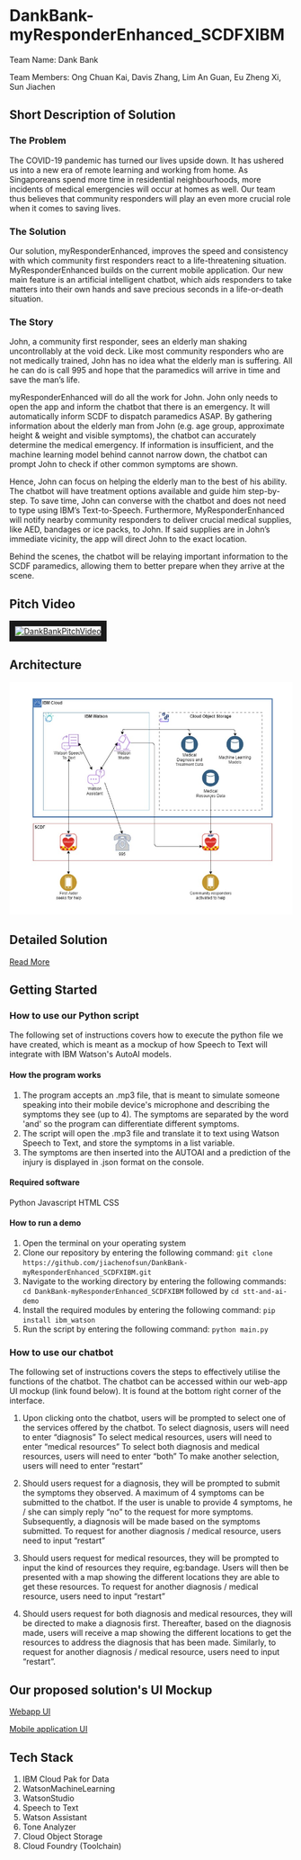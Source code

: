 # DankBank-myResponderEnhanced_SCDFXIBM
Team Name: Dank Bank

Team Members: Ong Chuan Kai, Davis Zhang, Lim An Guan, Eu Zheng Xi, Sun Jiachen

## Short Description of Solution
### The Problem
The COVID-19 pandemic has turned our lives upside down. It has ushered us into a new era of remote learning and working from home. As Singaporeans spend more time in residential neighbourhoods, more incidents of medical emergencies will occur at homes as well. Our team thus believes that community responders will play an even more crucial role when it comes to saving lives. 

### The Solution
Our solution, myResponderEnhanced, improves the speed and consistency with which community first responders react to a life-threatening situation. MyResponderEnhanced builds on the current mobile application. Our new main feature is an artificial intelligent chatbot, which aids responders to take matters into their own hands and save precious seconds in a life-or-death situation.

### The Story
John, a community first responder, sees an elderly man shaking uncontrollably at the void deck. Like most community responders who are not medically trained,   John has no idea what the elderly man is suffering. All he can do is call 995 and hope that the paramedics will arrive in time and save the man’s life. 

myResponderEnhanced will do all the work for John. John only needs to open the app and inform the chatbot that there is an emergency. It will automatically inform SCDF to dispatch paramedics ASAP. By gathering information about the elderly man from John (e.g. age group, approximate height & weight and visible symptoms), the chatbot can accurately determine the medical emergency. If information is insufficient, and the machine learning model behind cannot narrow down, the chatbot can prompt John to check if other common symptoms are shown. 

Hence, John can focus on helping the elderly man to the best of his ability. The chatbot will have treatment options available and guide him step-by-step. To save time, John can converse with the chatbot and does not need to type using IBM’s Text-to-Speech. Furthermore, MyResponderEnhanced will notify nearby community responders to deliver crucial medical supplies, like AED, bandages or ice packs, to John. If said supplies are in John’s immediate vicinity, the app will direct John to the exact location. 

Behind the scenes, the chatbot will be relaying important information to the SCDF paramedics, allowing them to better prepare when they arrive at the scene.

## Pitch Video
<a href="http://www.youtube.com/watch?feature=player_embedded&v=vGj9X7jJNYE
" target="_blank"><img src="http://img.youtube.com/vi/vGj9X7jJNYE/0.jpg" 
alt="DankBankPitchVideo" width="720" height="540" border="10" /></a>

## Architecture
![Architecture Diagram](https://github.com/jiachenofsun/DankBank-myResponderEnhanced_SCDFXIBM/blob/main/architecture_diagram.jpg?raw=true)

## Detailed Solution
[Read More](https://docs.google.com/document/d/1A05Hdzwarb6KRHziTSzoAXsjwmgOxC-gNJo1I-aXs6c/edit?usp=sharing)

## Getting Started
### How to use our Python script
The following set of instructions covers how to execute the python file we have created, which is meant as a mockup of how Speech to Text will integrate with IBM Watson's AutoAI models.
#### How the program works
  1. The program accepts an .mp3 file, that is meant to simulate someone speaking into their mobile device's microphone and describing the symptoms they see (up to 4). The symptoms are separated by the word 'and' so the program can differentiate different symptoms.
  2. The script will open the .mp3 file and translate it to text using Watson Speech to Text, and store the symptoms in a list variable.
  3. The symptoms are then inserted into the AUTOAI and a prediction of the injury is displayed in .json format on the console.
#### Required software
  Python
  Javascript
  HTML
  CSS
#### How to run a demo
  1. Open the terminal on your operating system
  2. Clone our repository by entering the following command: `git clone https://github.com/jiachenofsun/DankBank-myResponderEnhanced_SCDFXIBM.git`
  3. Navigate to the working directory by entering the following commands: `cd DankBank-myResponderEnhanced_SCDFXIBM` followed by `cd stt-and-ai-demo`
  4. Install the required modules by entering the following command: `pip install ibm_watson`
  5. Run the script by entering the following command: `python main.py`


### How to use our chatbot 
The following set of instructions covers the steps to effectively utilise the functions of the chatbot. The chatbot can be accessed within our web-app UI mockup (link found below). It is found at the bottom right corner of the interface.

1. Upon clicking onto the chatbot, users will be prompted to select one of the services offered by the chatbot. 
To select diagnosis, users will need to enter “diagnosis”
To select medical resources, users will need to enter “medical resources”
To select both diagnosis and medical resources, users will need to enter “both”
To make another selection, users will need to enter “restart”

2. Should users request for a diagnosis, they will be prompted to submit the symptoms they observed. A maximum of 4 symptoms can be submitted to the chatbot. If the user is unable to provide 4 symptoms, he / she can simply reply “no” to the request for more symptoms. Subsequently, a diagnosis will be made based on the symptoms submitted. To request for another diagnosis / medical resource, users need to input “restart”

3. Should users request for medical resources, they will be prompted to input the kind of resources they require, eg:bandage. Users will then be presented with a map showing the different locations they are able to get these resources. To request for another diagnosis / medical resource, users need to input “restart”

4. Should users request for both diagnosis and medical resources, they will be directed to make a diagnosis first. Thereafter, based on the diagnosis made, users will receive a map showing the different locations to get the resources to address the diagnosis that has been made. Similarly, to request for another diagnosis / medical resource, users need to input “restart”. 

  
## Our proposed solution's UI Mockup
[Webapp UI](https://myresponderenhanced.mybluemix.net/)

[Mobile application UI](https://snack.expo.io/@aderty/myresponder-enhanced)

## Tech Stack
1. IBM Cloud Pak for Data
2. WatsonMachineLearning
3. WatsonStudio
4. Speech to Text
5. Watson Assistant
6. Tone Analyzer
7. Cloud Object Storage
8. Cloud Foundry (Toolchain)
